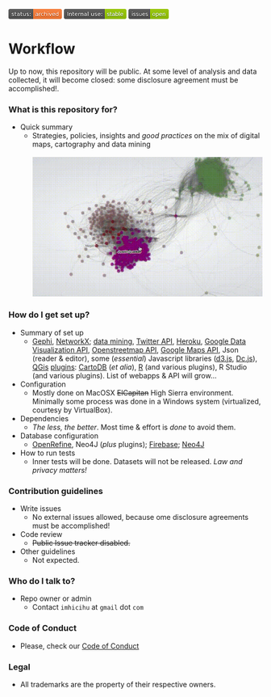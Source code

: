 ![status-archived](images/3278295154-status_archived.png)
![internaluse-green](images/3847436881-internal_use_stable.png)
![issues-open](images/2944199103-issues_open.png)

# Workflow #

Up to now, this repository will be public. At some level of analysis and data collected, it will become closed: some disclosure agreement must be accomplished!.

### What is this repository for? ###

* Quick summary
    * Strategies, policies, insights and _good practices_ on the mix of digital maps, cartography and data mining
 <br> </br>
	![gephy.gif](images/Recording-13.gif)

### How do I get set up? ###

* Summary of set up
    * [Gephi](https://gephi.org/), [NetworkX](https://networkx.github.io/); [data mining](https://en.wikipedia.org/wiki/Data_mining), [Twitter API](https://dev.twitter.com/overview/api), [Heroku](https://www.heroku.com/), [Google Data Visualization API](https://developers.google.com/chart/interactive/docs/reference), [Openstreetmap API](http://wiki.openstreetmap.org/wiki/API_v0.7), [Google Maps API](https://developers.google.com/maps/documentation/javascript/tutorial?hl=es-419), Json (reader & editor), some (_essential_) Javascript libraries ([d3.js](https://d3js.org/), [Dc.js](https://github.com/dc-js/dc.js)), [QGis](http://www.qgis.org/en/site/) [plugins](https://plugins.qgis.org/): [CartoDB](https://github.com/gkudos/qgis-cartodb) (_et alia_), [R](https://cran.r-project.org/) (and various plugins), R Studio (and various plugins). List of webapps & API will grow...
* Configuration
    * Mostly done on MacOSX ~~ElCapitan~~ High Sierra environment. Minimally some process was done in a Windows system (virtualized, courtesy by VirtualBox). 
* Dependencies
    * _The less, the better_. Most time & effort is _done_ to avoid them.
* Database configuration
    * [OpenRefine](http://openrefine.org/), Neo4J (_plus_ plugins); [Firebase](https://firebase.google.com/); [Neo4J](https://neo4j.com/)
* How to run tests
    * Inner tests will be done. Datasets will not be released. _Law and privacy matters!_

### Contribution guidelines ###

* Write issues
    * No external issues allowed, because ome disclosure agreements must be accomplished!
* Code review
    * ~~Public Issue tracker disabled.~~
* Other guidelines
    * Not expected.

### Who do I talk to? ###

* Repo owner or admin
     - Contact `imhicihu` at `gmail` dot `com`     

### Code of Conduct

* Please, check our [Code of Conduct](https://bitbucket.org/imhicihu/digital-dy-spora/src/master/code_of_conduct.md)

### Legal ###

* All trademarks are the property of their respective owners.

